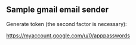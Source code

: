 ## Sample gmail email sender

Generate token (the second factor is necessary):

https://myaccount.google.com/u/0/apppasswords